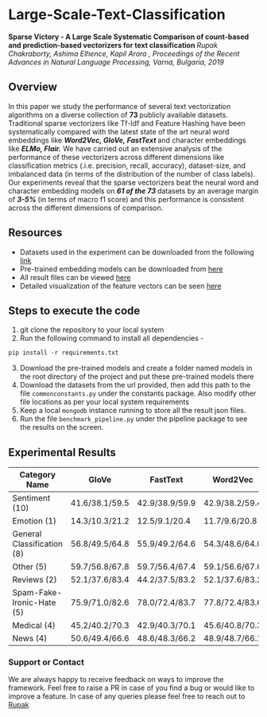 # Large-Scale-Text-Classification

<b> Sparse Victory - A Large Scale Systematic Comparison of count-based and prediction-based vectorizers for text classification </b>
<i> Rupak Chakraborty, Ashima Elhence, Kapil Arora , Proceedings of the Recent Advances in Natural Language Processing, Varna, Bulgaria, 2019 </i>
<br>
## Overview
In this paper we study the performance of several text vectorization algorithms on a diverse collection of <b> 73 </b> publicly available datasets. Traditional sparse vectorizers like Tf-Idf and Feature Hashing have been systematically compared with the latest state of the art neural word embeddings like <b><i> Word2Vec, GloVe, FastText </b></i> and character embeddings like <b><i> ELMo, Flair.</b></i> We have carried out an extensive analysis of the performance of these vectorizers across different dimensions like classification metrics (.i.e. precision, recall, accuracy), dataset-size, and imbalanced data (in terms of the distribution of the number of class labels). 
Our experiments reveal that the sparse vectorizers beat the neural word and character embedding models on <b><i> 61 of the 73 </b></i>datasets by an average margin of <b><i> 3-5% </i></b>(in terms of macro f1 score) and this performance is consistent across the different dimensions of comparison.

## Resources
- Datasets used in the experiment can be downloaded from the following [link](http://tinyurl.com/yyofx77r) 
- Pre-trained embedding models can be downloaded from [here](https://tinyurl.com/y2mlnhdf)
- All result files can be viewed [here](https://tinyurl.com/y5e4hftt)
- Detailed visualization of the feature vectors can be seen [here](https://tinyurl.com/yxgf2vuj)

## Steps to execute the code

1. git clone the repository to your local system
2. Run the following command to install all dependencies - 
```markdown
pip install -r requirements.txt
```
3. Download the pre-trained models and create a folder named models in the root directory of the project and put these pre-trained models there
4. Download the datasets from the url provided, then add this path to the file ``` commonconstants.py ``` under the constants package. Also modify other file locations as per your local system requirements
5. Keep a local ``` mongodb ``` instance running to store all the result json files.
6. Run the file ```benchmark_pipeline.py``` under the pipeline package to see the results on the screen.

## Experimental Results

Category Name|GloVe|FastText|Word2Vec|ELMo|Tf-Idf|FeatureHash|Flair
-------------|------|-------|--------|----|------|----------|-------
Sentiment (10)	|41.6/38.1/59.5|	42.9/38.9/59.9|	42.9/38.2/59.4|	36.1/35.1/57.1|	47.0/42.2/63.3|	45.0/41.3/61.8|	43.3/38.9/60.0
Emotion (1)|	14.3/10.3/21.2	|12.5/9.1/20.4	|11.7/9.6/20.8|	7.9/7.0/19.0|	14.2/10.2/19.1|	15.0/10.6/18.3|	8.6/8.2/18.6
General Classification (8)	|56.8/49.5/64.8	|55.9/49.2/64.6	|54.3/48.6/64.0	|46.8/44.9/61.5	|60.7/55.3/68.3	|58.2/51.8/65.1	|56.5/52.2/65.0
Other (5)	|59.7/56.8/67.8	|59.7/56.4/67.4	|59.1/56.6/67.6	|52.9/52.1/65.5	|61.5/55.6/69.8	|57.1/53.3/68.6	|59.1/52.8/67.0
Reviews (2)	|52.1/37.6/83.4	|44.2/37.5/83.2	|52.1/37.6/83.2	|45.6/37.7/83.1	|57.4/43.9/85.4	|50.0/43.6/84.1	|55.8/42.2/84.0
Spam-Fake-Ironic-Hate (5)	|75.9/71.0/82.6	|78.0/72.4/83.7	|77.8/72.4/83.6	|70.7/64.8/81.0	|84.3/79.3/87.6	|80.0/74.9/84.5	|79.9/76.3/85.4
Medical (4)	|45.2/40.2/70.3	|42.9/40.3/70.1	|45.6/40.8/70.3	|40.6/36.9/68.7	|53.8/45.9/73.8	|47.3/42.2/70.6	|49.3/42.2/71.3
News (4)	|50.6/49.4/66.6	|48.6/48.3/66.2	|48.9/48.7/66.1	|35.9/36.6/54.3	|63.0/60.0/77.6	|58.1/55.8/73.2	|63.2/60.9/78.4




### Support or Contact

We are always happy to receive feedback on ways to improve the framework. Feel free to raise a PR in case of you find a bug or would like to improve a feature. In case of any queries please feel free to reach out to [Rupak](mailto:rupak97.4@gmail.com)
